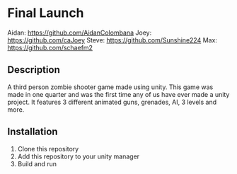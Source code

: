 # Final Launch

Aidan: https://github.com/AidanColombana
Joey: https://github.com/caJoey
Steve: https://github.com/Sunshine224
Max: https://github.com/schaefm2

## Description
A third person zombie shooter game made using unity. This game was made in one quarter and was the first time any of us have ever made a unity project.
It features 3 different animated guns, grenades, AI, 3 levels and more.

## Installation
1. Clone this repository
2. Add this repository to your unity manager
3. Build and run

